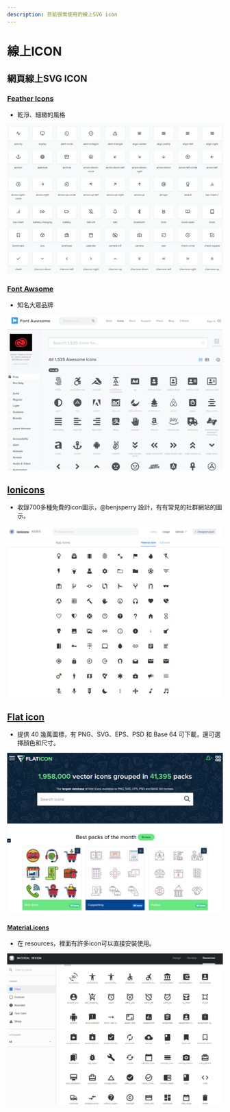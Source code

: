 ```yaml
---
description: 目前很常使用的線上SVG icon
---
```


# 線上ICON

## 網頁線上SVG ICON

### [Feather Icons](https://feathericons.com)

* 乾淨、細緻的風格

![](.gitbook/assets/image.png)

### [Font Awsome](https://fontawesome.com/)

* 知名大眾品牌

![](.gitbook/assets/image%20%281%29.png)

## [Ionicons](https://ionicons.com/)

* 收錄700多種免費的icon圖示，@benjsperry 設計，有有常見的社群網站的圖示。

![](.gitbook/assets/image%20%282%29.png)

## [Flat icon](https://www.flaticon.com/)

* 提供 40 幾萬圖標，有 PNG、SVG、EPS、PSD 和 Base 64 可下載，還可選擇顏色和尺寸。

![](.gitbook/assets/image%20%283%29.png)

#### [Material.icons](https://material.io/)

* 在 resources，裡面有許多icon可以直接安裝使用。

![](.gitbook/assets/image%20%284%29.png)



